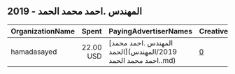 ## 2019 - المهندس .احمد محمد الحمد 
|OrganizationName|Spent|PayingAdvertiserNames|CreativeUrls|Impressions|Genders|AgeBrackets|CountryCodes|BillingAddresses|CandidateBallotInformation|
|:---|---:|:---|:---|---:|:---|:---|:---|:---|:---|
|hamadasayed|22.00 USD|[المهندس .احمد محمد الحمد](2019/المهندس .احمد محمد الحمد.md)|[0](https://www.snap.com/political-ads/asset/a50db3ffc9547d1e68dc9d2b246ab5587060bdd715a5809103c18125122f5b0c?mediaType=mp4)|13,201||21+|kuwait|"khetan,khatan,83002,KW"||
